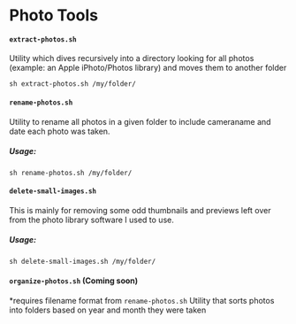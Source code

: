 # Photo Tools


#### `extract-photos.sh`

Utility which dives recursively into a directory looking for all photos (example: an Apple iPhoto/Photos library) and moves them to another folder

```
sh extract-photos.sh /my/folder/
```


#### `rename-photos.sh`

Utility to rename all photos in a given folder to include cameraname and date each photo was taken.

##### Usage:

```
sh rename-photos.sh /my/folder/
```


#### `delete-small-images.sh`

This is mainly for removing some odd thumbnails and previews left over from the photo library software I used to use.

##### Usage:

```
sh delete-small-images.sh /my/folder/
```


#### `organize-photos.sh` (Coming soon)

*requires filename format from `rename-photos.sh`
Utility that sorts photos into folders based on year and month they were taken
